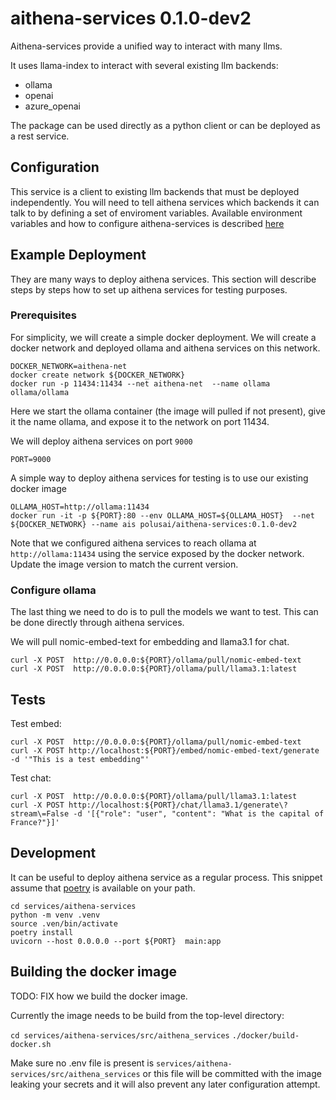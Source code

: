 # aithena-services 0.1.0-dev2

Aithena-services provide a unified way to interact with many llms.

It uses llama-index to interact with several existing llm backends:
- ollama
- openai
- azure_openai

The package can be used directly as a python client or can be deployed
as a rest service.


## Configuration

This service is a client to existing llm backends that must be deployed independently.
You will need to tell aithena services which backends it can talk to by defining a set
of enviroment variables.
Available environment variables and how to configure aithena-services is described
[here](docs/env.md)


## Example Deployment

They are many ways to deploy aithena services.
This section will describe steps by steps how to set up aithena services for testing purposes.

### Prerequisites

For simplicity, we will create a simple docker deployment.
We will create a docker network and deployed ollama and aithena services on this network.

```shell
DOCKER_NETWORK=aithena-net
docker create network ${DOCKER_NETWORK}
docker run -p 11434:11434 --net aithena-net  --name ollama ollama/ollama
```

Here we start the ollama container (the image will pulled if not present),
give it the name ollama, and expose it to the network on port 11434.

We will deploy aithena services on port `9000`

```shell
PORT=9000
```

A simple way to deploy aithena services for testing is to use our existing docker image

```shell
OLLAMA_HOST=http://ollama:11434
docker run -it -p ${PORT}:80 --env OLLAMA_HOST=${OLLAMA_HOST}  --net ${DOCKER_NETWORK} --name ais polusai/aithena-services:0.1.0-dev2
```

Note that we configured aithena services to reach ollama at `http://ollama:11434`
using the service exposed by the docker network.
Update the image version to match the current version.

### Configure ollama

The last thing we need to do is to pull the models we want to test.
This can be done directly through aithena services.

We will pull nomic-embed-text for embedding and llama3.1 for chat.

```shell
curl -X POST  http://0.0.0.0:${PORT}/ollama/pull/nomic-embed-text
curl -X POST  http://0.0.0.0:${PORT}/ollama/pull/llama3.1:latest
```

## Tests

Test embed:

```shell
curl -X POST  http://0.0.0.0:${PORT}/ollama/pull/nomic-embed-text
curl -X POST http://localhost:${PORT}/embed/nomic-embed-text/generate -d '"This is a test embedding"'
```

Test chat:

```shell
curl -X POST  http://0.0.0.0:${PORT}/ollama/pull/llama3.1:latest
curl -X POST http://localhost:${PORT}/chat/llama3.1/generate\?stream\=False -d '[{"role": "user", "content": "What is the capital of France?"}]'
```

## Development

It can be useful to deploy aithena service as a regular process.
This snippet assume that [poetry](https://python-poetry.org/) is available on your path.

```shell
cd services/aithena-services
python -m venv .venv
source .ven/bin/activate
poetry install
uvicorn --host 0.0.0.0 --port ${PORT}  main:app
```

## Building the docker image

TODO: FIX how we build the docker image.

Currently the image needs to be build from the top-level directory:

`cd services/aithena-services/src/aithena_services`
`./docker/build-docker.sh`

Make sure no .env file is present is `services/aithena-services/src/aithena_services`
or this file will be committed with the image leaking your secrets and
it will also prevent any later configuration attempt.
